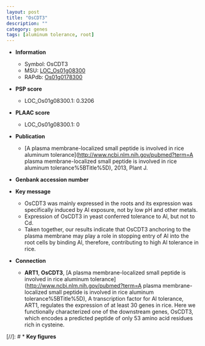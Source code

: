 ```yaml
---
layout: post
title: "OsCDT3"
description: ""
category: genes
tags: [aluminum tolerance, root]
---
```


* **Information**  
    + Symbol: OsCDT3  
    + MSU: [LOC_Os01g08300](http://rice.plantbiology.msu.edu/cgi-bin/ORF_infopage.cgi?orf=LOC_Os01g08300)  
    + RAPdb: [Os01g0178300](http://rapdb.dna.affrc.go.jp/viewer/gbrowse_details/irgsp1?name=Os01g0178300)  

* **PSP score**  
    + LOC_Os01g08300.1: 0.3206 

* **PLAAC score**  
    + LOC_Os01g08300.1: 0 

* **Publication**  
    + [A plasma membrane-localized small peptide is involved in rice aluminum tolerance](http://www.ncbi.nlm.nih.gov/pubmed?term=A plasma membrane-localized small peptide is involved in rice aluminum tolerance%5BTitle%5D), 2013, Plant J.

* **Genbank accession number**  

* **Key message**  
    + OsCDT3 was mainly expressed in the roots and its expression was specifically induced by Al exposure, not by low pH and other metals.
    + Expression of OsCDT3 in yeast conferred tolerance to Al, but not to Cd.
    + Taken together, our results indicate that OsCDT3 anchoring to the plasma membrane may play a role in stopping entry of Al into the root cells by binding Al, therefore, contributing to high Al tolerance in rice.

* **Connection**  
    + __ART1__, __OsCDT3__, [A plasma membrane-localized small peptide is involved in rice aluminum tolerance](http://www.ncbi.nlm.nih.gov/pubmed?term=A plasma membrane-localized small peptide is involved in rice aluminum tolerance%5BTitle%5D), A transcription factor for Al tolerance, ART1, regulates the expression of at least 30 genes in rice. Here we functionally characterized one of the downstream genes, OsCDT3, which encodes a predicted peptide of only 53 amino acid residues rich in cysteine.

[//]: # * **Key figures**  


